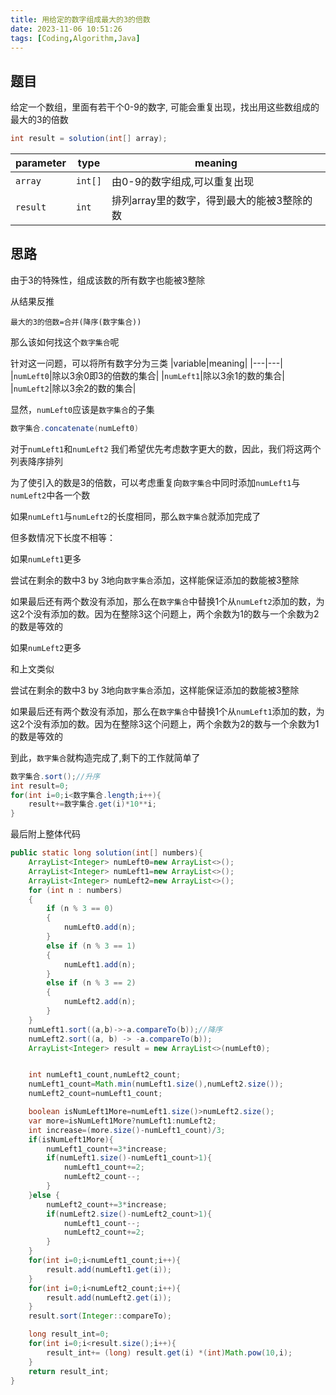 ```yaml
---
title: 用给定的数字组成最大的3的倍数
date: 2023-11-06 10:51:26
tags: [Coding,Algorithm,Java]
---
```


## 题目

给定一个数组，里面有若干个0-9的数字, 可能会重复出现，找出用这些数组成的最大的3的倍数

```java
int result = solution(int[] array);
```
|parameter|type|meaning|
|---|---|---|
|`array`|`int[]`|由0-9的数字组成,可以重复出现|
|`result`|`int`| 排列array里的数字，得到最大的能被3整除的数|

## 思路

由于3的特殊性，组成该数的所有数字也能被3整除

<!--more-->

从结果反推

```
最大的3的倍数=合并(降序(数字集合))
```


那么该如何找这个`数字集合`呢


针对这一问题，可以将所有数字分为三类
|variable|meaning|
|---|---|
|`numLeft0`|除以3余0即3的倍数的集合|
|`numLeft1`|除以3余1的数的集合|
|`numLeft2`|除以3余2的数的集合|

显然，`numLeft0`应该是`数字集合`的子集
```java
数字集合.concatenate(numLeft0)
```
对于`numLeft1`和`numLeft2`
我们希望优先考虑数字更大的数，因此，我们将这两个列表降序排列

为了使引入的数是3的倍数，可以考虑重复向`数字集合`中同时添加`numLeft1`与`numLeft2`中各一个数

如果`numLeft1`与`numLeft2`的长度相同，那么`数字集合`就添加完成了

但多数情况下长度不相等：
    
如果`numLeft1`更多

尝试在剩余的数中3 by 3地向`数字集合`添加，这样能保证添加的数能被3整除

如果最后还有两个数没有添加，那么在`数字集合`中替换1个从`numLeft2`添加的数，为这2个没有添加的数。因为在整除3这个问题上，两个余数为1的数与一个余数为2的数是等效的

如果`numLeft2`更多

和上文类似

尝试在剩余的数中3 by 3地向`数字集合`添加，这样能保证添加的数能被3整除

如果最后还有两个数没有添加，那么在`数字集合`中替换1个从`numLeft1`添加的数，为这2个没有添加的数。因为在整除3这个问题上，两个余数为2的数与一个余数为1的数是等效的

到此，`数字集合`就构造完成了,剩下的工作就简单了

```java
数字集合.sort();//升序
int result=0;
for(int i=0;i<数字集合.length;i++){
    result+=数字集合.get(i)*10**i;
}
```

最后附上整体代码
```java
public static long solution(int[] numbers){
    ArrayList<Integer> numLeft0=new ArrayList<>();
    ArrayList<Integer> numLeft1=new ArrayList<>();
    ArrayList<Integer> numLeft2=new ArrayList<>();
    for (int n : numbers)
    {
        if (n % 3 == 0)
        {
            numLeft0.add(n);
        }
        else if (n % 3 == 1)
        {
            numLeft1.add(n);
        }
        else if (n % 3 == 2)
        {
            numLeft2.add(n);
        }
    }
    numLeft1.sort((a,b)->-a.compareTo(b));//降序
    numLeft2.sort((a, b) -> -a.compareTo(b));
    ArrayList<Integer> result = new ArrayList<>(numLeft0);


    int numLeft1_count,numLeft2_count;
    numLeft1_count=Math.min(numLeft1.size(),numLeft2.size());
    numLeft2_count=numLeft1_count;

    boolean isNumLeft1More=numLeft1.size()>numLeft2.size();
    var more=isNumLeft1More?numLeft1:numLeft2;
    int increase=(more.size()-numLeft1_count)/3;
    if(isNumLeft1More){
        numLeft1_count+=3*increase;
        if(numLeft1.size()-numLeft1_count>1){
            numLeft1_count+=2;
            numLeft2_count--;
        }
    }else {
        numLeft2_count+=3*increase;
        if(numLeft2.size()-numLeft2_count>1){
            numLeft1_count--;
            numLeft2_count+=2;
        }
    }
    for(int i=0;i<numLeft1_count;i++){
        result.add(numLeft1.get(i));
    }
    for(int i=0;i<numLeft2_count;i++){
        result.add(numLeft2.get(i));
    }
    result.sort(Integer::compareTo);

    long result_int=0;
    for(int i=0;i<result.size();i++){
        result_int+= (long) result.get(i) *(int)Math.pow(10,i);
    }
    return result_int;
}

```

